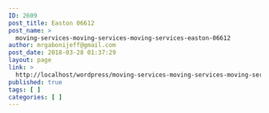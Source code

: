 ```yaml
---
ID: 2609
post_title: Easton 06612
post_name: >
  moving-services-moving-services-moving-services-easton-06612
author: mrgabonijeff@gmail.com
post_date: 2018-03-28 01:37:29
layout: page
link: >
  http://localhost/wordpress/moving-services-moving-services-moving-services-easton-06612/
published: true
tags: [ ]
categories: [ ]
---
```

